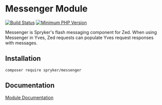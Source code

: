 # Messenger Module
[![Build Status](https://travis-ci.org/spryker/messenger.svg)](https://travis-ci.org/spryker/messenger)
[![Minimum PHP Version](https://img.shields.io/badge/php-%3E%3D%207.2-8892BF.svg)](https://php.net/)

Messenger is Spryker's flash messaging component for Zed. When using Messenger in Yves, Zed requests can populate Yves request responses with messages.

## Installation

```
composer require spryker/messenger
```

## Documentation

[Module Documentation](https://academy.spryker.com/developing_with_spryker/module_guide/modules.html)
